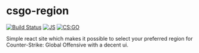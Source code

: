 # csgo-region
[![Build Status](https://travis-ci.org/gTX31vsg/csgo-region.svg?branch=master)](https://travis-ci.org/gTX31vsg/csgo-region)
[![JS](https://img.shields.io/badge/language-javascript-blue.svg)](https://en.wikipedia.org/wiki/JavaScript)
[![CS:GO](https://img.shields.io/badge/game-CS%3AGO-yellow.svg)](https://store.steampowered.com/app/730/CounterStrike_Global_Offensive/)

Simple react site which makes it possible to select your preferred region for Counter-Strike: Global Offensive with a decent ui.
